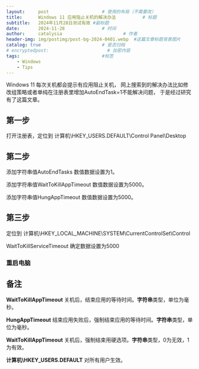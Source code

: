 ```yaml
---
layout:     post   				    # 使用的布局（不需要改）
title:      Windows 11 应用阻止关机的解决办法			# 标题 
subtitle:   2024年11月28日测试有效 #副标题
date:       2024-11-28 				# 时间
author:     catalysia 						# 作者
header-img: img/postimg/post-bg-2024-0401.webp 	#这篇文章标题背景图片
catalog: true 						# 是否归档
# encryptedpost:                      # 加密内容
tags:								#标签
    - Windows
    - Tips
---
```

Windows 11 每次关机都会提示有应用阻止关机，
网上搜索到的解决办法比如修改组策略或者单纯在注册表里增加AutoEndTask=1不能解决问题，
于是经过研究有了这篇文章。 

## 第一步 ##
打开注册表，定位到 计算机\HKEY_USERS\.DEFAULT\Control Panel\Desktop

## 第二步 ##
添加字符串值AutoEndTasks 数值数据设置为1。

添加字符串值WaitToKillAppTimeout 数值数据设置为5000。

添加字符串值HungAppTimeout 数值数据设置为5000。

## 第三步 ##
定位到 计算机\HKEY_LOCAL_MACHINE\SYSTEM\CurrentControlSet\Control

WaitToKillServiceTimeout 确定数据设置为5000

### 重启电脑 ###


## 备注 ##

**WaitToKillAppTimeout** 关机后，结束应用的等待时间。**字符串**类型，单位为毫秒。

**HungAppTimeout** 结束应用失败后，强制结束应用的等待时间。**字符串**类型，单位为毫秒。

**WaitToKillAppTimeout** 关机后，强制结束用硬选项。**字符串**类型，0为无效，1为有效。

**计算机\HKEY_USERS\.DEFAULT** 对所有用户生效。

<!--加密用代码
<div id="pwinput">{{ page.tips | default: "请输入密码:" }}<br />
    <input id="inputkey" type="password" /> <button onclick="onbtnDecrypto()">解密</button>
 </div>
 <div id="output"></div>
-->